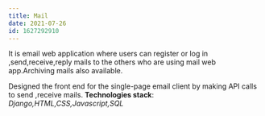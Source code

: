 ```yaml
---
title: Mail
date: 2021-07-26
id: 1627292910
---
```

It is email web application where users can register or log in ,send,receive,reply mails to the others who are using mail web app.Archiving mails also available.

<!---more--->

Designed the front end for the single-page email client by making API calls to send ,receive mails.
**Technologies stack**: *Django,HTML,CSS,Javascript,SQL*